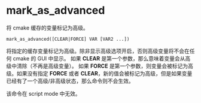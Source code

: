 # mark\_as\_advanced

将 cmake 缓存的变量标记为高级。

```
mark_as_advanced([CLEAR|FORCE] VAR [VAR2 ...])
```

将指定的缓存变量标记为高级。除非显示高级选项开启，否则高级变量将不会在任何 cmake 的 GUI 中显示。 如果 **CLEAR** 是第一个参数，那么意味着变量会从高级中清除（不再是高级变量）。 如果 **FORCE** 是第一个参数，则变量会被标记为高级。如果没有指定 **FORCE** 或者 **CLEAR**，新的值会被标记为高级，但是如果变量已经有了一个高级/非高级状态，那么命令则不会生效。

该命令在 script mode 中无效。

